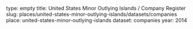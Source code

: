 type: empty
title: United States Minor Outlying Islands / Company Register
slug: places/united-states-minor-outlying-islands/datasets/companies
place: united-states-minor-outlying-islands
dataset: companies
year: 2014
